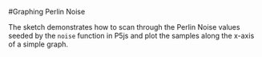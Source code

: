#Graphing Perlin Noise

The sketch demonstrates how to scan through the Perlin Noise values seeded by the `noise` function in P5js and plot the samples along the x-axis of a simple graph.